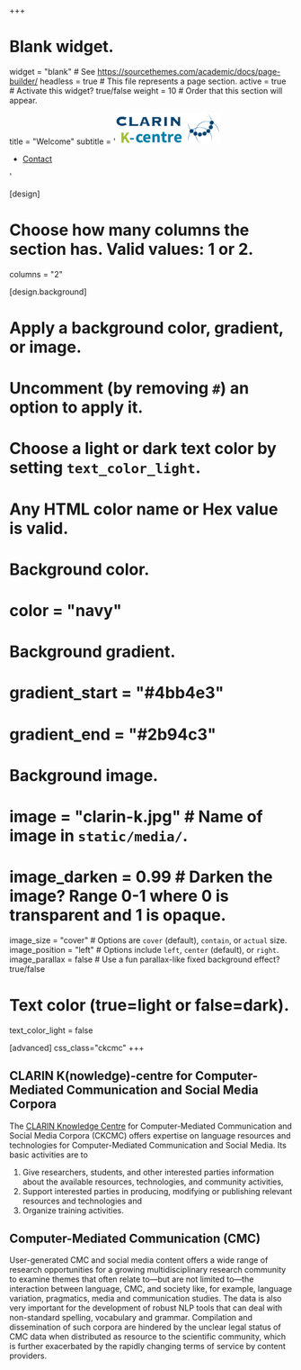 +++
# Blank widget.
widget = "blank"  # See https://sourcethemes.com/academic/docs/page-builder/
headless = true  # This file represents a page section.
active = true  # Activate this widget? true/false
weight = 10  # Order that this section will appear.

title = "Welcome"
subtitle = '<a href="http://hdl.handle.net/11372/DOC-162"><img src="CLARIN-Logo-K-centre-2023.jpg" alt="CLARIN K-centre Logo" style="height:4em;margin-left:0px;" /></a><ul class="cta-group"> <li> <a href="#contact" class="btn btn-primary text-light px-5 py-2">Contact</a> </li> </ul>'


[design]
  # Choose how many columns the section has. Valid values: 1 or 2.
  columns = "2"

[design.background]
  # Apply a background color, gradient, or image.
  #   Uncomment (by removing `#`) an option to apply it.
  #   Choose a light or dark text color by setting `text_color_light`.
  #   Any HTML color name or Hex value is valid.

  # Background color.
  # color = "navy"
  
  # Background gradient.
  # gradient_start = "#4bb4e3"
  # gradient_end = "#2b94c3"
  
  # Background image.
  # image = "clarin-k.jpg"  # Name of image in `static/media/`.
  # image_darken = 0.99  # Darken the image? Range 0-1 where 0 is transparent and 1 is opaque.
  image_size = "cover"  #  Options are `cover` (default), `contain`, or `actual` size.
  image_position = "left"  # Options include `left`, `center` (default), or `right`.
  image_parallax = false # Use a fun parallax-like fixed background effect? true/false
  
  # Text color (true=light or false=dark).
  text_color_light = false

[advanced]
  css_class="ckcmc"
+++

## CLARIN K(nowledge)-centre for Computer-Mediated Communication and Social Media Corpora

The [CLARIN Knowledge Centre](https://www.clarin.eu/content/knowledge-centres)
for Computer-Mediated Communication and Social Media Corpora (CKCMC) offers
expertise on language resources and technologies for Computer-Mediated
Communication and Social Media. Its basic activities are to
1. Give researchers, students, and other interested parties information about
   the available resources, technologies, and community activities,
2. Support interested parties in producing, modifying or publishing relevant
   resources and technologies and
3. Organize training activities.


## Computer-Mediated Communication (CMC)

User-generated CMC and social media content offers a wide range of research
opportunities for a growing multidisciplinary research community to examine
themes that often relate to—but are not limited to—the interaction between
language, CMC, and society like, for example, language variation, pragmatics,
media and communication studies. The data is also very important for the
development of robust NLP tools that can deal with non-standard spelling,
vocabulary and grammar. 
Compilation and dissemination of such corpora are hindered by the unclear legal
status of CMC data when distributed as resource to the scientific community,
which is further exacerbated by the rapidly changing terms of service by
content providers.
